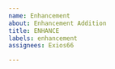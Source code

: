 ```yaml
---
name: Enhancement
about: Enhancement Addition
title: ENHANCE
labels: enhancement
assignees: Exios66

---
```



